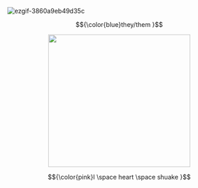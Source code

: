![ezgif-3860a9eb49d35c](https://github.com/user-attachments/assets/0e89faae-b7ba-42c4-96b7-b21112144dfb)


$${\color{blue}they/them }$$


<p align="center">
  <img width="320" height="300" src="https://media1.tenor.com/m/0hdA1Ri-zPIAAAAd/shuake-persona-5.gif">
  
</p>

$${\color{pink}I \space heart \space shuake }$$

#

